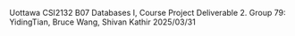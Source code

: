 Uottawa CSI2132 B07 Databases I, Course Project Deliverable 2.
Group 79: YidingTian, Bruce Wang, Shivan Kathir
2025/03/31




